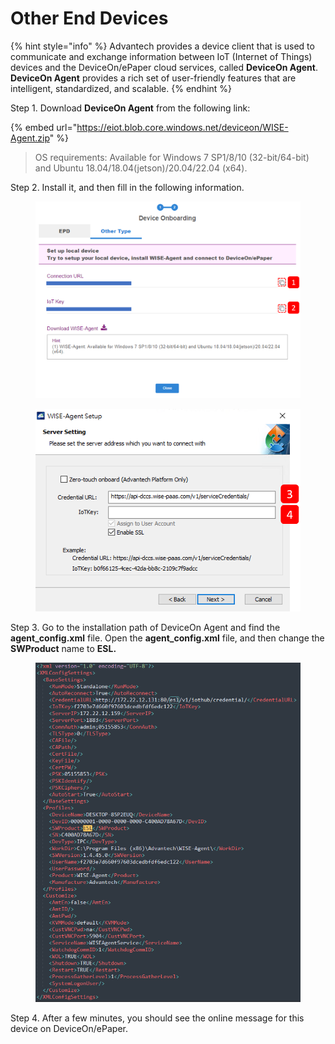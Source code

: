 # Other End Devices

{% hint style="info" %}
Advantech provides a device client that is used to communicate and exchange information between IoT (Internet of Things) devices and the DeviceOn/ePaper cloud services, called **DeviceOn Agent**. **DeviceOn Agent** provides a rich set of user-friendly features that are intelligent, standardized, and scalable.
{% endhint %}

Step 1. Download **DeviceOn Agent** from the following link:&#x20;

{% embed url="https://eiot.blob.core.windows.net/deviceon/WISE-Agent.zip" %}

> OS requirements: Available for Windows 7 SP1/8/10 (32-bit/64-bit) and Ubuntu 18.04/18.04(jetson)/20.04/22.04 (x64).

Step 2. Install it, and then fill in the following information.

<figure><img src="../../../.gitbook/assets/Others_Onboarding_1 (1).png" alt=""><figcaption></figcaption></figure>

<figure><img src="../../../.gitbook/assets/Others_Onboarding_2.png" alt=""><figcaption></figcaption></figure>

Step 3. Go to the installation path of DeviceOn Agent and find the **agent\_config.xml** file. Open the **agent\_config.xml** file, and then change the **SWProduct** name to **ESL.**

<figure><img src="../../../.gitbook/assets/image (305).png" alt=""><figcaption></figcaption></figure>

Step 4. After a few minutes, you should see the online message for this device on DeviceOn/ePaper.

